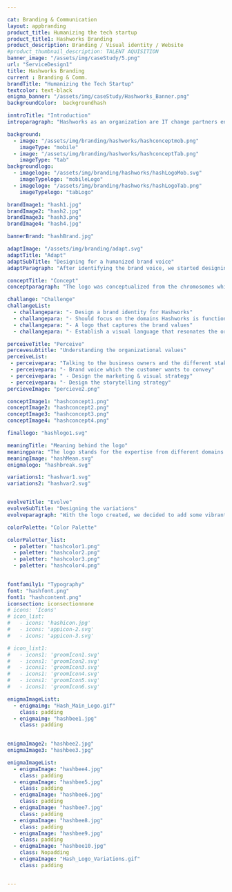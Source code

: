```yaml
---

cat: Branding & Communication
layout: appbranding
product_title: Humanizing the tech startup
product_title1: Hashworks Branding
product_description: Branding / Visual identity / Website
#product_thumbnail_description: TALENT AQUISITION
banner_image: "/assets/img/caseStudy/5.png"
url: "ServiceDesign1"
title: Hashworks Branding
current : Branding & Comm.
brandTitle: "Humanizing the Tech Startup"
textcolor: text-black
enigma_banner: "/assets/img/caseStudy/Hashworks_Banner.png"
backgroundColor:  backgroundhash

inntroTitle: "Introduction"
introparagraph: "Hashworks as an organization are IT change partners enabling the digital transformation for large enterprise and captive IT units. They focus on Devops, Data Science, UX/UI and Enterprise Mobility"

background:
  - image: "/assets/img/branding/hashworks/hashconceptmob.png"
    imageType: "mobile"
  - image: "/assets/img/branding/hashworks/hashconceptTab.png"
    imageType: "tab"
backgroundlogo:
  - imagelogo: "/assets/img/branding/hashworks/hashLogoMob.svg"
    imageTypelogo: "mobileLogo"
  - imagelogo: "/assets/img/branding/hashworks/hashLogoTab.png"
    imageTypelogo: "tabLogo"

brandImage1: "hash1.jpg"
brandImage2: "hash2.jpg"
brandImage3: "hash3.png"
brandImage4: "hash4.jpg"

bannerBrand: "hashBrand.jpg"

adaptImage: "/assets/img/branding/adapt.svg"
adaptTitle: "Adapt"
adaptSubTitle: "Designing for a humanized brand voice"
adaptParagraph: "After identifying the brand voice, we started designing the logo encapsulating the essence of a community where tech savvy come together to make the digital transformation possible."

conceptTitle: "Concept"
conceptparagraph: "The logo was conceptualized from the chromosomes which take the shape to create a new life. This concept blended with the feeling of being a partner of growth gave the birth to this logo."

challange: "Challenge"
challangeList:
  - challangepara: "- Design a brand identity for Hashworks"
  - challangepara: "- Should focus on the domains Hashworks is functioning"
  - challangepara: "- A logo that captures the brand values"
  - challangepara: "- Establish a visual language that resonates the organizations purpose"

perceiveTitle: "Perceive"
percevesubtitle: "Understanding the organizational values"
perceiveList: 
 - perceivepara: "Talking to the business owners and the different stakeholders we were able to understand the culture and values of the organization. These conversations helped us to over come the challenges and come up with:"
 - perceivepara: "- Brand voice which the customer wants to convey"
 - perceivepara: " - Design the marketing & visual strategy"
 - perceivepara: "- Design the storytelling strategy"
percieveImage: "percieve2.png"

conceptImage1: "hashconcept1.png"
conceptImage2: "hashconcept2.png"
conceptImage3: "hashconcept3.png"
conceptImage4: "hashconcept4.png"

finallogo: "hashlogo1.svg"

meaningTitle: "Meaning behind the logo"
meaningpara: "The logo stands for the expertise from different domains of technology come together to form an organization to achieve growth."
meaningImage: "hashMean.svg"
enigmalogo: "hashbreak.svg"

variations1: "hashvar1.svg"
variations2: "hashvar2.svg"


evolveTitle: "Evolve"
evolveSubTitle: "Designing the variations"
evolveparagraph: "With the logo created, we decided to add some vibrant colours and typography to give the brand a personality and match the startup culture. After iterating with the customer for some variations we finalized the visual representation and published the brand guidelines."

colorPalette: "Color Palette"

colorPaletter_list:
  - paletter: "hashcolor1.png"
  - paletter: "hashcolor2.png"
  - paletter: "hashcolor3.png"
  - paletter: "hashcolor4.png"
  

fontfamily1: "Typography"
font: "hashfont.png"
font1: "hashcontent.png"
iconsection: iconsectionnone
# icons: 'Icons'
# icon_list:
#   - icons: 'hashicon.jpg'
#   - icons: 'appicon-2.svg'
#   - icons: 'appicon-3.svg'

# icon_list1:
#   - icons1: 'groomIcon1.svg'
#   - icons1: 'groomIcon2.svg'
#   - icons1: 'groomIcon3.svg'
#   - icons1: 'groomIcon4.svg'
#   - icons1: 'groomIcon5.svg'
#   - icons1: 'groomIcon6.svg'

enigmaImageListt:
  - enigmaimg: "Hash_Main_Logo.gif"
    class: padding
  - enigmaimg: "hashbee1.jpg"
    class: padding
  

enigmaImage2: "hashbee2.jpg"
enigmaImage3: "hashbee3.jpg" 

enigmaImageList:
  - enigmaImage: "hashbee4.jpg"
    class: padding
  - enigmaImage: "hashbee5.jpg"
    class: padding
  - enigmaImage: "hashbee6.jpg"
    class: padding
  - enigmaImage: "hashbee7.jpg"
    class: padding
  - enigmaImage: "hashbee8.jpg"
    class: padding
  - enigmaImage: "hashbee9.jpg"
    class: padding
  - enigmaImage: "hashbee10.jpg"
    class: Nopadding
  - enigmaImage: "Hash_Logo_Variations.gif"
    class: padding


---
```



